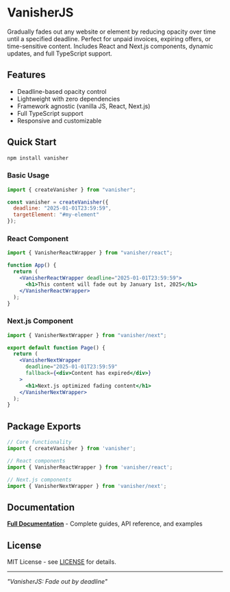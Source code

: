# VanisherJS

Gradually fades out any website or element by reducing opacity over time until a specified deadline. Perfect for unpaid invoices, expiring offers, or time-sensitive content. Includes React and Next.js components, dynamic updates, and full TypeScript support.

## Features

- Deadline-based opacity control
- Lightweight with zero dependencies
- Framework agnostic (vanilla JS, React, Next.js)
- Full TypeScript support
- Responsive and customizable

## Quick Start

```bash
npm install vanisher
```

### Basic Usage

```javascript
import { createVanisher } from "vanisher";

const vanisher = createVanisher({
  deadline: "2025-01-01T23:59:59",
  targetElement: "#my-element"
});
```

### React Component

```jsx
import { VanisherReactWrapper } from "vanisher/react";

function App() {
  return (
    <VanisherReactWrapper deadline="2025-01-01T23:59:59">
      <h1>This content will fade out by January 1st, 2025</h1>
    </VanisherReactWrapper>
  );
}
```

### Next.js Component

```jsx
import { VanisherNextWrapper } from "vanisher/next";

export default function Page() {
  return (
    <VanisherNextWrapper
      deadline="2025-01-01T23:59:59"
      fallback={<div>Content has expired</div>}
    >
      <h1>Next.js optimized fading content</h1>
    </VanisherNextWrapper>
  );
}
```

## Package Exports

```javascript
// Core functionality
import { createVanisher } from 'vanisher';

// React components
import { VanisherReactWrapper } from 'vanisher/react';

// Next.js components
import { VanisherNextWrapper } from 'vanisher/next';
```

## Documentation

**[Full Documentation](https://vanisher.js.org)** - Complete guides, API reference, and examples

## License

MIT License - see [LICENSE](https://github.com/kiron0/vanisher/blob/main/LICENSE) for details.

---

_"VanisherJS: Fade out by deadline"_
